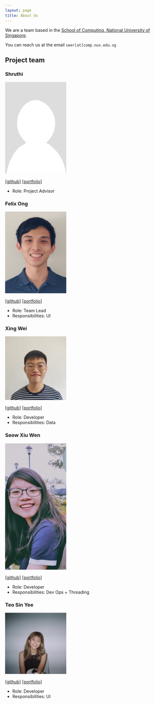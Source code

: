 ```yaml
---
layout: page
title: About Us
---
```


We are a team based in the [School of Computing, National University of Singapore](http://www.comp.nus.edu.sg).

You can reach us at the email `seer[at]comp.nus.edu.sg`

## Project team

### Shruthi

<img src="images/shruthi0310.png" width="200px">

[[github](https://github.com/shruthi0310)]
[[portfolio](team/johndoe.md)]

* Role: Project Advisor

### Felix Ong

<img src="images/felix-ong.png" width="200px">

[[github](http://github.com/felix-ong)]
[[portfolio](team/felix-ong.md)]

* Role: Team Lead
* Responsibilities: UI

### Xing Wei

<img src="images/moley456.png" width="200px">

[[github](http://github.com/Moley456)]
[[portfolio](team/Moley456.md)]

* Role: Developer
* Responsibilities: Data

### Seow Xiu Wen

<img src="images/yoyociti.png" width="200px">

[[github](http://github.com/YoYoCiti)]
[[portfolio](team/johndoe.md)]

* Role: Developer
* Responsibilities: Dev Ops + Threading

### Teo Sin Yee

<img src="images/tsinyee.png" width="200px">

[[github](http://github.com/tsinyee)]
[[portfolio](team/johndoe.md)]

* Role: Developer
* Responsibilities: UI
